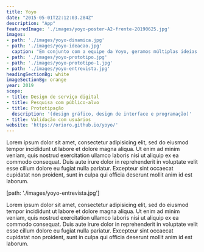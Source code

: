 ```yaml
---
title: Yoyo
date: "2015-05-01T22:12:03.284Z"
description: "App"
featuredImage: './images/yoyo-poster-A2-frente-20190625.jpg'
images:
- path: './images/yoyo-dinamica.jpg'
- path: './images/yoyo-ideacao.jpg'
  caption: "Em conjunto com a equipe da Yoyo, geramos múltiplas ideias de como poderia ser a Yoyo digital"
- path: './images/yoyo-prototipo.jpg'
- path: './images/yoyo-prototipo-1.jpg'
- path: './images/yoyo-entrevista.jpg'
headingSectionBg: white
imageSectionBg: orange
year: 2019
scope:
- title: Design de serviço digital
- title: Pesquisa com público-alvo
- title: Prototipação
  description: '(design gráfico, design de interface e programação)'
- title: Validação com usuários
website: 'https://orioro.github.io/yoyo/'
---
```


Lorem ipsum dolor sit amet, consectetur adipisicing elit, sed do eiusmod tempor incididunt ut labore et dolore magna aliqua. Ut enim ad minim veniam, quis nostrud exercitation ullamco laboris nisi ut aliquip ex ea commodo consequat. Duis aute irure dolor in reprehenderit in voluptate velit esse cillum dolore eu fugiat nulla pariatur. Excepteur sint occaecat cupidatat non proident, sunt in culpa qui officia deserunt mollit anim id est laborum.

[path: './images/yoyo-entrevista.jpg']

Lorem ipsum dolor sit amet, consectetur adipisicing elit, sed do eiusmod tempor incididunt ut labore et dolore magna aliqua. Ut enim ad minim veniam, quis nostrud exercitation ullamco laboris nisi ut aliquip ex ea commodo consequat. Duis aute irure dolor in reprehenderit in voluptate velit esse cillum dolore eu fugiat nulla pariatur. Excepteur sint occaecat cupidatat non proident, sunt in culpa qui officia deserunt mollit anim id est laborum.
